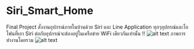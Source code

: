 ﻿# Siri_Smart_Home
Final Project
สั่งงานอุปกรณ์ภายในบ้านด้วย Siri และ Line Application 
ทุกๆอุปกรณ์และไอโฟนที่เอา Siri ต่อกับอุปกรณ์จะต้องอยู่ในเครือข่าย WiFi เดียวกันเท่านั้น !!
![alt text](https://github.com/peeratpop/TCP_IP-MQTT-nodejs-/blob/master/%E0%B9%80%E0%B8%9E%E0%B8%B4%E0%B9%88%E0%B8%A1%E0%B8%82%E0%B9%89%E0%B8%AD%E0%B8%84%E0%B8%A7%E0%B8%B2%E0%B8%A1%E0%B8%81%E0%B8%B1%E0%B8%9A%E0%B9%80%E0%B8%AA%E0%B9%89%E0%B8%99.jpg)
ภาพการทำงานโดยรวม
![alt text](https://github.com/peeratpop/Siri_Smart_Home/blob/master/%E0%B8%81%E0%B8%B2%E0%B8%A3%E0%B8%97%E0%B8%B3%E0%B8%87%E0%B8%B2%E0%B8%99.jpg)
